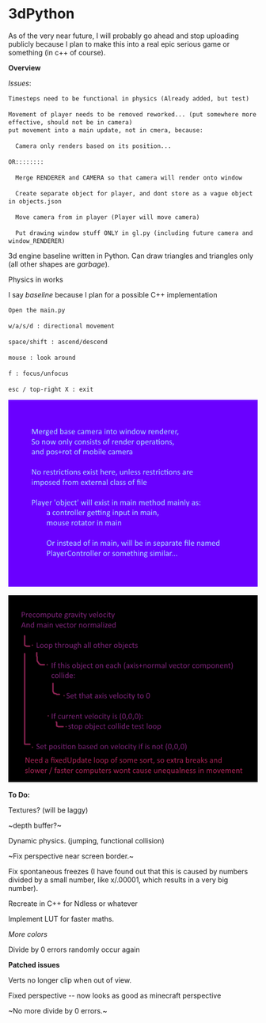 # 3dPython

As of the very near future, I will probably go ahead and stop uploading publicly because I plan to make this into a real epic serious game or something (in c++ of course).

**Overview**

  *Issues*:
  
    Timesteps need to be functional in physics (Already added, but test)
    
    Movement of player needs to be removed reworked... (put somewhere more effective, should not be in camera)
    put movement into a main update, not in cmera, because:
    
      Camera only renders based on its position...
      
    OR::::::::
    
      Merge RENDERER and CAMERA so that camera will render onto window
      
      Create separate object for player, and dont store as a vague object in objects.json
      
      Move camera from in player (Player will move camera)
      
      Put drawing window stuff ONLY in gl.py (including future camera and window_RENDERER)
      
      
    
    
    

  3d engine baseline written in Python. Can draw triangles and triangles only (all other shapes are *garbage*). 
  
  Physics in works
  
  I say *baseline* because I plan for a possible C++ implementation

    Open the main.py

    w/a/s/d : directional movement

    space/shift : ascend/descend

    mouse : look around

    f : focus/unfocus

    esc / top-right X : exit

![image0](controller.png?raw=true "img0")

![image1](physicsCalculations.png?raw=true "img1")

**To Do:**
  
  Textures? (will be laggy)
  
  ~depth buffer?~
  
  Dynamic physics. (jumping, functional collision)
  
  ~Fix perspective near screen border.~

  Fix spontaneous freezes (I have found out that this is caused by numbers divided by a small number, like x/.00001, which results in a very big number).
  
  Recreate in C++ for Ndless or whatever
  
  Implement LUT for faster maths.
  
  *More colors*
  
  Divide by 0 errors randomly occur again

**Patched issues**

  Verts no longer clip when out of view.
  
  Fixed perspective -- now looks as good as minecraft perspective
  
  ~No more divide by 0 errors.~
  
